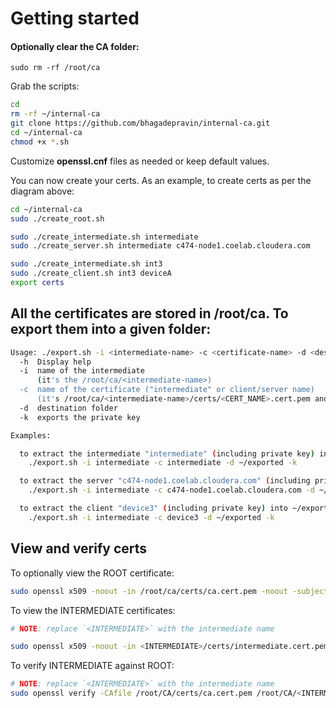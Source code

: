 # Getting started
####  Optionally clear the CA folder:

```
sudo rm -rf /root/ca
```
Grab the scripts:

```bash
cd
rm -rf ~/internal-ca
git clone https://github.com/bhagadepravin/internal-ca.git
cd ~/internal-ca
chmod +x *.sh
```

Customize **openssl.cnf** files as needed or keep default values.

You can now create your certs. As an example, to create certs as per the diagram above:

```bash
cd ~/internal-ca
sudo ./create_root.sh

sudo ./create_intermediate.sh intermediate
sudo ./create_server.sh intermediate c474-node1.coelab.cloudera.com

sudo ./create_intermediate.sh int3  
sudo ./create_client.sh int3 deviceA  
export certs
```

## All the certificates are stored in /root/ca. To export them into a given folder:

```bash
Usage: ./export.sh -i <intermediate-name> -c <certificate-name> -d <dest-folder> [-k] [-h]
  -h  Display help
  -i  name of the intermediate  
      (it's the /root/ca/<intermediate-name>)
  -c  name of the certificate ("intermediate" or client/server name) 
      (it's /root/ca/<intermediate-name>/certs/<CERT_NAME>.cert.pem and /root/ca/<intermediate-name>/private/<CERT_NAME>.cert.pem)
  -d  destination folder
  -k  exports the private key

Examples:

  to extract the intermediate "intermediate" (including private key) into ~/exported:
    ./export.sh -i intermediate -c intermediate -d ~/exported -k

  to extract the server "c474-node1.coelab.cloudera.com" (including private key) into ~/exported:
    ./export.sh -i intermediate -c c474-node1.coelab.cloudera.com -d ~/exported -k

  to extract the client "device3" (including private key) into ~/exported:
    ./export.sh -i intermediate -c device3 -d ~/exported -k

```

## View and verify certs
To optionally view the ROOT certificate:

```bash
sudo openssl x509 -noout -in /root/ca/certs/ca.cert.pem -noout -subject -issuer
```
To view the INTERMEDIATE certificates:

```bash
# NOTE: replace `<INTERMEDIATE>` with the intermediate name

sudo openssl x509 -noout -in <INTERMEDIATE>/certs/intermediate.cert.pem -noout -subject -issuer
```

To verify INTERMEDIATE against ROOT:
```bash
# NOTE: replace `<INTERMEDIATE>` with the intermediate name
sudo openssl verify -CAfile /root/CA/certs/ca.cert.pem /root/CA/<INTERMEDIATE>/certs/intermediate.cert.pem
```
